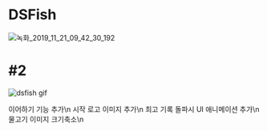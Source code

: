 # DSFish


![녹화_2019_11_21_09_42_30_192](https://user-images.githubusercontent.com/54298426/69290921-d4757b80-0c44-11ea-98d4-eafcab88668c.gif)


#  #2
![dsfish gif](https://user-images.githubusercontent.com/54298426/72986065-b5ed5580-3e2a-11ea-9f81-42e0809c7955.gif)

이어하기 기능 추가\n
시작 로고 이미지 추가\n
최고 기록 돌파시 UI 애니메이션 추가\n
물고기 이미지 크기축소\n
